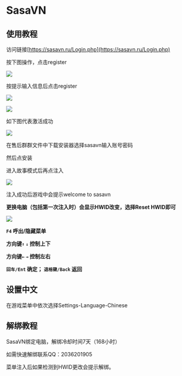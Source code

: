 # SasaVN
## 使用教程

访问链接[https://sasavn.ru/Login.php](https://sasavn.ru/Login.php)

按下图操作，点击register

![](<../../.gitbook/assets/image (88).png>)

按提示输入信息后点击register

![](<../../.gitbook/assets/image (42).png>)

![](<../../.gitbook/assets/image (174).png>)

如下图代表激活成功

![](<../../.gitbook/assets/image (48).png>)

在售后群群文件中下载安装器选择sasavn输入账号密码

然后点安装

进入故事模式后再点注入

![](<../../.gitbook/assets/image (161).png>)

注入成功后游戏中会提示welcome to sasavn



**更换电脑（包括第一次注入时）会显示HWID改变，选择Reset HWID即可**

![](<../../.gitbook/assets/image (139).png>)

**`F4` 呼出/隐藏菜单**

**方向键`↑`  `↓` 控制上下**

**方向键`←`  `→` 控制左右**

**`回车/Ent` 确定； `退格键/Back` 返回**

## 设置中文

在游戏菜单中依次选择Settings-Language-Chinese


## 解绑教程

SasaVN绑定电脑，解绑冷却时间7天（168小时）

如需快速解绑联系QQ：2036201905

菜单注入后如果检测到HWID更改会提示解绑。

